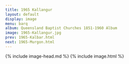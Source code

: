 ```yaml
---
title: 1965 Kallangur
layout: default
display: image
menu: barq
album: Queensland Baptist Churches 1851-1960 Album
image: 1965-Kallangur.jpg
prev: 1965-Kalbar.html
next: 1965-Murgon.html
---
```

{% include image-head.md %}
{% include image.html %}